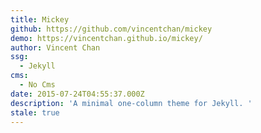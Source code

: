 ```yaml
---
title: Mickey
github: https://github.com/vincentchan/mickey
demo: https://vincentchan.github.io/mickey/
author: Vincent Chan
ssg:
  - Jekyll
cms:
  - No Cms
date: 2015-07-24T04:55:37.000Z
description: 'A minimal one-column theme for Jekyll. '
stale: true
---
```

